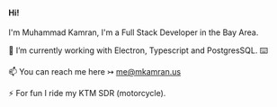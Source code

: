 #### Hi! 

  I'm Muhammad Kamran, I'm a Full Stack Developer in the Bay Area.

 🔭 I’m currently working with Electron, Typescript and PostgresSQL. ⌨️
 
 📫 You can reach me here ↣ me@mkamran.us
 
 ⚡ For fun I ride my KTM SDR (motorcycle).

<!--
**mkamran67/mkamran67** is a ✨ _special_ ✨ repository because its `README.md` (this file) appears on your GitHub profile.



